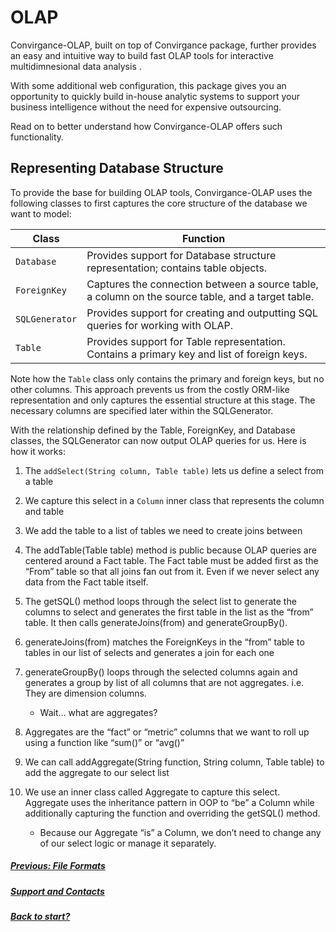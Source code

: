 <style>body {text-align: left}</style>
# OLAP

Convirgance-OLAP, built on top of Convirgance package, further provides an easy and intuitive
way to build fast OLAP tools for interactive multidimnesional data analysis .

With some additional web configuration, this package gives you an opportunity 
to quickly build in-house analytic systems to support your 
business intelligence without the need for expensive outsourcing.

Read on to better understand how Convirgance-OLAP offers such functionality. 


## Representing Database Structure

To provide the base for building OLAP tools, Convirgance-OLAP uses the 
following classes to first captures the core structure of the database 
we want to model:

| Class                      | Function                                                                                    |
| -------------------------- | --------------------------------------------------------------------------------------------|
| ```Database```             | Provides support for Database structure representation; contains table objects.             |
| ```ForeignKey```           | Captures the connection between a source table, a column on the source table, and a target table. |
| ```SQLGenerator```         | Provides support for creating and outputting SQL queries for working with OLAP.             |
| ```Table```                | Provides support for Table representation. Contains a primary key and list of foreign keys. |


Note how the ```Table``` class only contains the primary and foreign keys, but no other 
columns. This approach prevents us from the costly ORM-like representation and only
captures the essential structure at this stage. 
The necessary columns are specified later within the SQLGenerator.


With the relationship defined by the Table, ForeignKey, and Database classes,
the SQLGenerator can now output OLAP queries for us. Here is how it works:

1. The ```addSelect(String column, Table table)``` lets us define a select from a table
2. We capture this select in a ```Column``` inner class that represents the column and table
3. We add the table to a list of tables we need to create joins between
4. The addTable(Table table) method is public because OLAP queries are centered around a Fact table. The Fact table must be added first as the “From” table so that all joins fan out from it. Even if we never select any data from the Fact table itself.
5. The getSQL() method loops through the select list to generate the columns to select and generates the first table in the list as the “from” table. It then calls generateJoins(from) and generateGroupBy().
6. generateJoins(from) matches the ForeignKeys in the “from” table to tables in our list of selects and generates a join for each one
7. generateGroupBy() loops through the selected columns again and generates a group by list of all columns that are not aggregates. i.e. They are dimension columns. 
    
    * Wait… what are aggregates?

8. Aggregates are the “fact” or “metric” columns that we want to roll up using a function like “sum()” or “avg()”
9. We can call addAggregate(String function, String column, Table table) to add the aggregate to our select list
10. We use an inner class called Aggregate to capture this select. Aggregate uses the inheritance pattern in OOP to “be” a Column while additionally capturing the function and overriding the getSQL() method.
    
    * Because our Aggregate “is” a Column, we don’t need to change any of our select logic or manage it separately.








##### [Previous: File Formats](./file-formats)
##### [Support and Contacts](./contact) 
##### [Back to start?](./?id=convirgance)


